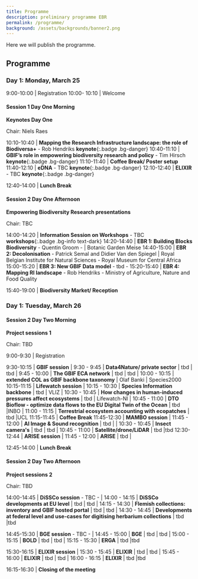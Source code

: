 ```yaml
---
title: Programme
description: preliminary programme EBR
permalink: /programme/
background: /assets/backgrounds/banner2.png
---
```


Here we will publish the programme.


## Programme

<style>
  .table td:first-of-type {
    width: 20%;
 }
</style>

### Day 1: Monday, March 25

 9:00-10:00  | Registration
 10:00- 10:10  | Welcome

#### Session 1 Day One Morning

**Keynotes Day One**

Chair: Niels Raes

10:10-10:40 | **Mapping the Research Infrastructure landscape: the role of Biodiversa+** - Rob Hendriks **keynote**{:.badge .bg-danger}
10:40-11:10 | **GBIF’s role in empowering biodiversity research and policy** - Tim Hirsch **keynote**{:.badge .bg-danger}
11:10-11:40 | **Coffee Break/ Poster setup**  <i class="fas fa-coffee"></i>
11:40-12:10 | **eDNA** - TBC **keynote**{:.badge .bg-danger}
12:10-12:40 | **ELIXIR** - TBC **keynote**{:.badge .bg-danger}

12:40-14:00 | **Lunch Break** 

#### Session 2 Day One Afternoon 

**Empowering Biodiversity Research presentations**

Chair: TBC

14:00-14:20 | **Information Session on Workshops** - TBC **workshops**{:.badge .bg-info text-dark}
14:20-14:40 | **EBR 1:  Building Blocks Biodiversity** - Quentin Groom - | Botanic Garden Meise
14:40-15:00 | **EBR 2:  Decolonisation** - Patrick Semal and Didier Van den Spiegel | Royal Belgian Institute for Natural Sciences - Royal Museum for Central Africa
15:00-15:20 | **EBR 3:  New GBIF Data model** - tbd -
15:20-15:40 | **EBR 4:  Mapping RI landscape** - Rob Hendriks -  Ministry of Agriculture, Nature and Food Quality

15:40-19:00 | **Biodiversity Market/ Reception**  <i class="fad fa-glass-cheers"></i>

### Day 1: Tuesday, March 26

#### Session 2 Day Two Morning

**Project sessions 1**

Chair: TBD

9:00-9:30  | Registration

9:30-10:15 | **GBIF session** 
| 9:30 - 9:45  | **Data4Nature/ private sector** | tbd | tbd
| 9:45 - 10:00 | **The GBIF ECA network** | tbd | tbd
| 10:00 - 10:15 | **extended COL as GBIF backbone taxonomy** | Olaf Banki | Species2000
10:15-11:15 | **Lifewatch session** 
| 10:15 - 10:30 | **Species Information backbone** | tbd | VLIZ
| 10:30 - 10:45 | **How changes in human-induced pressures affect ecosystems** | tbd | Lifewatch-Nl
| 10:45 - 11:00 | **DTO Bioflow - optimize data flows to the EU Digital Twin of the Ocean** | tbd |INBO
| 11:00 - 11:15 | **Terrestrial ecosystem accounting with ecopatches** | tbd |UCL
 11:15-11:45 | **Coffee Break**  <i class="fas fa-coffee"></i>
11:45-12:30 | **MAMBO session**
| 11:45 - 12:00 | **AI Image & Sound recognition** | tbd | 
| 10:30 - 10:45 | **Insect camera's** | tbd | tbd
| 10:45 - 11:00 | **Satellite/drone/LiDAR** | tbd |tbd
12:30-12:44 | **ARISE session**
| 11:45 - 12:00 | **ARISE** | tbd | 

12:45-14:00 | **Lunch Break**

#### Session 2 Day Two Afternoon

**Project sessions 2**

Chair: TBD

14:00-14:45 | **DiSSCo session** - TBC -
| 14:00 - 14:15 | **DiSSCo developments at EU level** | tbd | tbd
| 14:15 - 14:30 | **Flemish collections: inventory and GBIF hosted portal** | tbd | tbd
| 14:30 - 14:45 | **Developments at federal level and use-cases for digitising herbarium collections** | tbd |tbd


14:45-15:30 | **BGE session** - TBC -
| 14:45 - 15:00 | **BGE** | tbd | tbd
| 15:00 - 15:15 | **BOLD** | tbd | tbd
| 15:15 - 15:30 | **ERGA** | tbd |tbd


15:30-16:15 | **ELIXIR session**
| 15:30 - 15:45 | **ELIXIR** | tbd | tbd
| 15:45 - 16:00 | **ELIXIR** | tbd | tbd
| 16:00 - 16:15 | **ELIXIR** | tbd |tbd


16:15-16:30 | **Closing of the meeting** 


